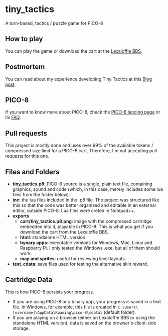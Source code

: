 # tiny_tactics
 A turn-based, tactics / puzzle game for PICO-8

## How to play
 You can play the game or download the cart at the [Lexaloffle BBS](https://www.lexaloffle.com/bbs/).
 
## Postmortem
 You can read about my experience developing Tiny Tactics at this [Blog post](https://www.lexaloffle.com/bbs/).
 
## PICO-8
 If you want to know more about PICO-8, check the [PICO-8 landing page](https://www.lexaloffle.com/pico-8.php) or its [FAQ](https://www.lexaloffle.com/pico-8.php?page=faq).
 
## Pull requests
 This project is mostly done and uses over 99% of the available tokens / compressed size limit for a PICO-8 cart. Therefore, I'm not accepting pull requests for this one.
 
## Files and Folders
 - **tiny_tactics.p8**: PICO-8 source is a single, plain text file, containing graphics, sound and code (which, in this case, merely includes some lua files from the folder below).
 - **inc**: the lua files included in the .p8 file. The project was structured like this so that the code was better organized and editable in an external editor, outside PICO-8. Lua files were creted in Notepad++.
 - **exports**
   - **cart/tiny_tactics.p8.png**: image with the compressed cartridge embedded into it, playable in PICO-8. This is what you get if you download the cart from the Lexaloffle BBS.
   - **html**: standalone HTML version.
   - **bynary apps**: executable versions for Windows, Mac, Linux and Raspberry Pi. I only tested the Windows .exe, but all of them should work.
   - **map and sprites**: useful for reviewing level layouts.
 - **test_cdata**: save files used for testing the alternative skin reward.
 
 ## Cartridge Data
  This is how PICO-8 persists your progress.
  - If you are using PICO-8 or a binary app, your progress is saved in a text file. In Windows, for example, this file is created in `C:\Users\[username]\AppData\Roaming\pico-8\cdata\` (default folder).
  - If you are playing on a browser (either on Lexaloffle BBS or using the standalone HTML version), data is saved on the browser's client-side storage.
 